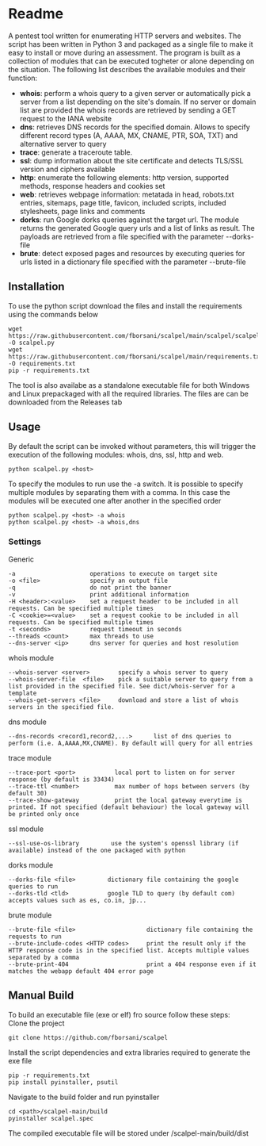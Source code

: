 # Readme
A pentest tool written for enumerating HTTP servers and websites. The script has been written in Python 3 and packaged as a single file to make it easy to install or move during an assessment.
The program is built as a collection of modules that can be executed togheter or alone depending on the situation. The following list describes the available modules and their function:
* **whois**: perform a whois query to a given server or automatically pick a server from a list depending on the site's domain. If no server or domain list are provided the whois records are retrieved by sending a GET request to the IANA website
* **dns**: retrieves DNS records for the specified domain. Allows to specify different record types (A, AAAA, MX, CNAME, PTR, SOA, TXT) and alternative server to query
* **trace**: generate a traceroute table.
* **ssl**: dump information about the site certificate and detects TLS/SSL version and ciphers available
* **http**: enumerate the following elements: http version, supported methods, response headers and cookies set
* **web**: retrieves webpage information: metatada in head, robots.txt entries, sitemaps, page title, favicon, included scripts, included stylesheets, page links and comments
* **dorks**: run Google dorks queries against the target url. The module returns the generated Google query urls and a list of links as result. The payloads are retrieved from a file specified with the parameter --dorks-file
* **brute**: detect exposed pages and resources by executing queries for urls listed in a dictionary file specified with the parameter --brute-file
## Installation
To use the python script download the files and install the requirements using the commands below
```
wget https://raw.githubusercontent.com/fborsani/scalpel/main/scalpel/scalpel.py -O scalpel.py
wget https://raw.githubusercontent.com/fborsani/scalpel/main/requirements.txt -O requirements.txt
pip -r requirements.txt
```
The tool is also availabe as a standalone executable file for both Windows and Linux prepackaged with all the required libraries. The files are can be downloaded from the Releases tab
## Usage
By default the script can be invoked without parameters, this will trigger the execution of the following modules: whois, dns, ssl, http and web.
```
python scalpel.py <host>
```
To specify the modules to run use the -a switch. It is possible to specify multiple modules by separating them with a comma.
In this case the modules will be executed one after another in the specified order
```
python scalpel.py <host> -a whois
python scalpel.py <host> -a whois,dns
```
### Settings
Generic
```
-a                     operations to execute on target site
-o <file>              specify an output file
-q                     do not print the banner
-v                     print additional information
-H <header>:<value>    set a request header to be included in all requests. Can be specified multiple times
-C <cookie>=<value>    set a request cookie to be included in all requests. Can be specified multiple times
-t <seconds>           request timeout in seconds
--threads <count>      max threads to use
--dns-server <ip>      dns server for queries and host resolution
```
whois module
```
--whois-server <server>        specify a whois server to query
--whois-server-file  <file>    pick a suitable server to query from a list provided in the specified file. See dict/whois-server for a template
--whois-get-servers <file>     download and store a list of whois servers in the specified file.
```
dns module
```
--dns-records <record1,record2,...>      list of dns queries to perform (i.e. A,AAAA,MX,CNAME). By default will query for all entries
```
trace module
```
--trace-port <port>           local port to listen on for server response (by default is 33434)
--trace-ttl <number>          max number of hops between servers (by default 30)
--trace-show-gateway          print the local gateway everytime is printed. If not specified (default behaviour) the local gateway will be printed only once
```
ssl module
```
--ssl-use-os-library         use the system's openssl library (if available) instead of the one packaged with python
```
dorks module
```
--dorks-file <file>         dictionary file containing the google queries to run
--dorks-tld <tld>           google TLD to query (by default com) accepts values such as es, co.in, jp...
```
brute module
```
--brute-file <file>                    dictionary file containing the requests to run
--brute-include-codes <HTTP codes>     print the result only if the HTTP response code is in the specified list. Accepts multiple values separated by a comma
--brute-print-404                      print a 404 response even if it matches the webapp default 404 error page
```
## Manual Build
To build an executable file (exe or elf) fro source follow these steps:<br/>
Clone the project
```
git clone https://github.com/fborsani/scalpel
```
Install the script dependencies and extra libraries required to generate the exe file
```
pip -r requirements.txt
pip install pyinstaller, psutil
```
Navigate to the build folder and run pyinstaller
```
cd <path>/scalpel-main/build
pyinstaller scalpel.spec
```
The compiled executable file will be stored under <path>/scalpel-main/build/dist

